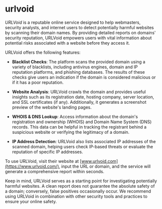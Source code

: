 # urlvoid

_URLVoid_ is a reputable online service designed to help webmasters, security analysts, and internet users to detect potentially harmful websites by scanning their domain names. By providing detailed reports on domains' security reputation, URLVoid empowers users with vital information about potential risks associated with a website before they access it.

URLVoid offers the following features:

- **Blacklist Checks**: The platform scans the provided domain using a variety of blacklists, including antivirus engines, domain and IP reputation platforms, and phishing databases. The results of these checks give users an indication if the domain is considered malicious or if it has a poor reputation.

- **Website Analysis**: URLVoid crawls the domain and provides useful insights such as its registration date, hosting company, server location, and SSL certificates (if any). Additionally, it generates a screenshot preview of the website's landing pages.

- **WHOIS & DNS Lookup**: Access information about the domain's registration and ownership (WHOIS) and Domain Name System (DNS) records. This data can be helpful in tracking the registrant behind a suspicious website or verifying the legitimacy of a domain.

- **IP Address Detection**: URLVoid also lists associated IP addresses of the scanned domain, helping users check IP-based threats or evaluate the reputation of specific IP addresses.

To use URLVoid, visit their website at [www.urlvoid.com](https://www.urlvoid.com/), input the URL or domain, and the service will generate a comprehensive report within seconds.

Keep in mind, URLVoid serves as a starting point for investigating potentially harmful websites. A clean report does not guarantee the absolute safety of a domain; conversely, false positives occasionally occur. We recommend using URLVoid in combination with other security tools and practices to ensure your online safety.